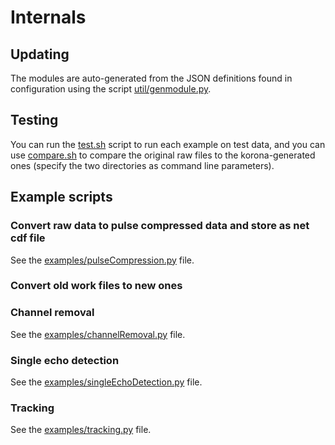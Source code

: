 # Internals

## Updating

The modules are auto-generated from the JSON definitions found in
configuration using the script [util/genmodule.py](util/genmodule.py).

## Testing

You can run the [test.sh](test.sh) script to run each example on test data, and
you can use [compare.sh](compare.sh) to compare the original raw files to the
korona-generated ones (specify the two directories as command line
parameters).

## Example scripts

### Convert raw data to pulse compressed data and store as net cdf file
See the [examples/pulseCompression.py](examples/pulseCompression.py) file.

### Convert old work files to new ones

### Channel removal
See the [examples/channelRemoval.py](examples/channelRemoval.py) file.

### Single echo detection
See the [examples/singleEchoDetection.py](examples/singleEchoDetection.py) file.

### Tracking
See the [examples/tracking.py](examples/tracking.py) file.
